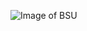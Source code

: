 ![Image of BSU](https://medicalplansofidaho.com/wp-content/uploads/2015/03/boise_state_logo_1024.jpg)
